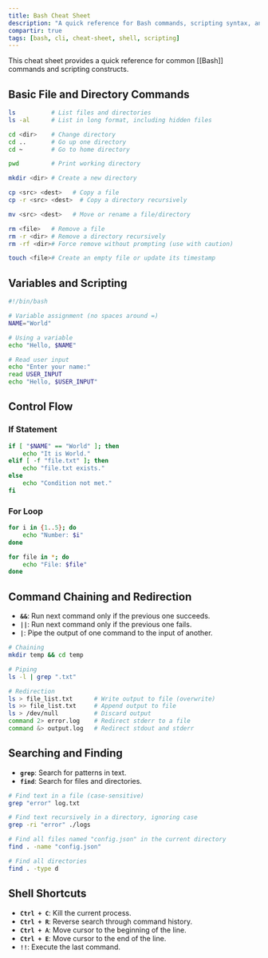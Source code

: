 ```yaml
---
title: Bash Cheat Sheet
description: "A quick reference for Bash commands, scripting syntax, and shell navigation."
compartir: true
tags: [bash, cli, cheat-sheet, shell, scripting]
---
```


This cheat sheet provides a quick reference for common [[Bash]] commands and scripting constructs.

## Basic File and Directory Commands

```bash
ls          # List files and directories
ls -al      # List in long format, including hidden files

cd <dir>    # Change directory
cd ..       # Go up one directory
cd ~        # Go to home directory

pwd         # Print working directory

mkdir <dir> # Create a new directory

cp <src> <dest>   # Copy a file
cp -r <src> <dest>  # Copy a directory recursively

mv <src> <dest>   # Move or rename a file/directory

rm <file>   # Remove a file
rm -r <dir> # Remove a directory recursively
rm -rf <dir># Force remove without prompting (use with caution)

touch <file># Create an empty file or update its timestamp
```

## Variables and Scripting

```bash
#!/bin/bash

# Variable assignment (no spaces around =)
NAME="World"

# Using a variable
echo "Hello, $NAME"

# Read user input
echo "Enter your name:"
read USER_INPUT
echo "Hello, $USER_INPUT"
```

## Control Flow

### If Statement

```bash
if [ "$NAME" == "World" ]; then
    echo "It is World."
elif [ -f "file.txt" ]; then
    echo "file.txt exists."
else
    echo "Condition not met."
fi
```

### For Loop

```bash
for i in {1..5}; do
    echo "Number: $i"
done

for file in *; do
    echo "File: $file"
done
```

## Command Chaining and Redirection

- **`&&`**: Run next command only if the previous one succeeds.
- **`||`**: Run next command only if the previous one fails.
- **`|`**: Pipe the output of one command to the input of another.

```bash
# Chaining
mkdir temp && cd temp

# Piping
ls -l | grep ".txt"

# Redirection
ls > file_list.txt      # Write output to file (overwrite)
ls >> file_list.txt     # Append output to file
ls > /dev/null          # Discard output
command 2> error.log    # Redirect stderr to a file
command &> output.log   # Redirect stdout and stderr
```

## Searching and Finding

- **`grep`**: Search for patterns in text.
- **`find`**: Search for files and directories.

```bash
# Find text in a file (case-sensitive)
grep "error" log.txt

# Find text recursively in a directory, ignoring case
grep -ri "error" ./logs

# Find all files named "config.json" in the current directory
find . -name "config.json"

# Find all directories
find . -type d
```

## Shell Shortcuts

- **`Ctrl + C`**: Kill the current process.
- **`Ctrl + R`**: Reverse search through command history.
- **`Ctrl + A`**: Move cursor to the beginning of the line.
- **`Ctrl + E`**: Move cursor to the end of the line.
- **`!!`**: Execute the last command.
